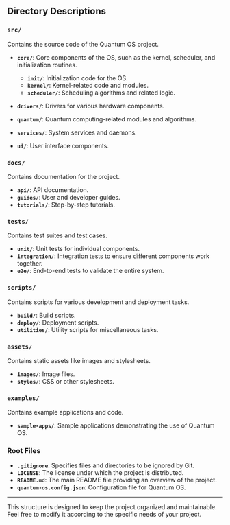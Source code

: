 
## Directory Descriptions

### `src/`
Contains the source code of the Quantum OS project.

- **`core/`**: Core components of the OS, such as the kernel, scheduler, and initialization routines.
  - **`init/`**: Initialization code for the OS.
  - **`kernel/`**: Kernel-related code and modules.
  - **`scheduler/`**: Scheduling algorithms and related logic.

- **`drivers/`**: Drivers for various hardware components.
- **`quantum/`**: Quantum computing-related modules and algorithms.
- **`services/`**: System services and daemons.
- **`ui/`**: User interface components.

### `docs/`
Contains documentation for the project.

- **`api/`**: API documentation.
- **`guides/`**: User and developer guides.
- **`tutorials/`**: Step-by-step tutorials.

### `tests/`
Contains test suites and test cases.

- **`unit/`**: Unit tests for individual components.
- **`integration/`**: Integration tests to ensure different components work together.
- **`e2e/`**: End-to-end tests to validate the entire system.

### `scripts/`
Contains scripts for various development and deployment tasks.

- **`build/`**: Build scripts.
- **`deploy/`**: Deployment scripts.
- **`utilities/`**: Utility scripts for miscellaneous tasks.

### `assets/`
Contains static assets like images and stylesheets.

- **`images/`**: Image files.
- **`styles/`**: CSS or other stylesheets.

### `examples/`
Contains example applications and code.

- **`sample-apps/`**: Sample applications demonstrating the use of Quantum OS.

### Root Files

- **`.gitignore`**: Specifies files and directories to be ignored by Git.
- **`LICENSE`**: The license under which the project is distributed.
- **`README.md`**: The main README file providing an overview of the project.
- **`quantum-os.config.json`**: Configuration file for Quantum OS.

---

This structure is designed to keep the project organized and maintainable. Feel free to modify it according to the specific needs of your project.
